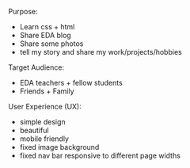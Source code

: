 Purpose:
- Learn css + html
- Share EDA blog
- Share some photos
- tell my story and share my work/projects/hobbies

Target Audience:
- EDA teachers + fellow students
- Friends + Family

User Experience (UX):
- simple design
- beautiful
- mobile friendly
- fixed image background
- fixed nav bar responsive to different page widths
